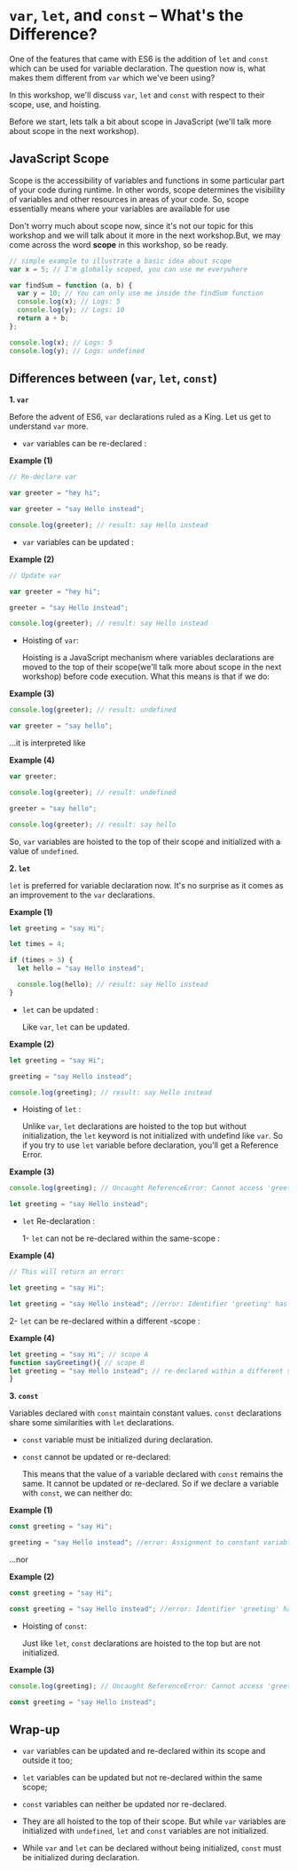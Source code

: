 # `var`, `let`, and `const` – What's the Difference?

One of the features that came with ES6 is the addition of `let` and `const` which can be used for variable declaration. The question now is, what makes them different from `var` which we've been using?

In this workshop, we'll discuss `var`, `let` and `const` with respect to their scope, use, and hoisting.

Before we start, lets talk a bit about scope in JavaScript (we'll talk more about scope in the next workshop).

## JavaScript Scope

Scope is the accessibility of variables and functions in some particular part of your code during runtime. In other words, scope determines the visibility of variables and other resources in areas of your code. So, scope essentially means where your variables are available for use

Don't worry much about scope now, since it's not our topic for this workshop and we will talk about it more in the next workshop.But, we may come across the word **scope** in this workshop, so be ready.

```js
// simple example to illustrate a basic idea about scope
var x = 5; // I'm globally scoped, you can use me everywhere

var findSum = function (a, b) {
  var y = 10; // You can only use me inside the findSum function
  console.log(x); // Logs: 5
  console.log(y); // Logs: 10
  return a + b;
};

console.log(x); // Logs: 5
console.log(y); // Logs: undefined
```

## Differences between (`var`, `let`, `const`)

**1. `var`**

Before the advent of ES6, `var` declarations ruled as a King. Let us get to understand `var` more.

- `var` variables can be re-declared :

**Example (1)**

```javascript
// Re-declare var

var greeter = "hey hi";

var greeter = "say Hello instead";

console.log(greeter); // result: say Hello instead
```

- `var` variables can be updated :

**Example (2)**

```javascript
// Update var

var greeter = "hey hi";

greeter = "say Hello instead";

console.log(greeter); // result: say Hello instead
```

- Hoisting of `var`:

  Hoisting is a JavaScript mechanism where variables declarations are moved to the top of their scope(we'll talk more about scope in the next workshop) before code execution. What this means is that if we do:

**Example (3)**

```javascript
console.log(greeter); // result: undefined

var greeter = "say hello";
```

...it is interpreted like

**Example (4)**

```javascript
var greeter;

console.log(greeter); // result: undefined

greeter = "say hello";

console.log(greeter); // result: say hello
```

So, `var` variables are hoisted to the top of their scope and initialized with a value of `undefined`.

**2. `let`**

`let` is preferred for variable declaration now. It's no surprise as it comes as an improvement to the `var` declarations.

**Example (1)**

```javascript
let greeting = "say Hi";

let times = 4;

if (times > 3) {
  let hello = "say Hello instead";

  console.log(hello); // result: say Hello instead
}
```

- `let` can be updated :

  Like `var`, `let` can be updated.

**Example (2)**

```javascript
let greeting = "say Hi";

greeting = "say Hello instead";

console.log(greeting); // result: say Hello instead
```

- Hoisting of `let` :

  Unlike `var`, `let` declarations are hoisted to the top but without initialization, the `let` keyword is not initialized with undefind like `var`. So if you try to use `let` variable before declaration, you'll get a Reference Error.

**Example (3)**

```javascript
console.log(greeting); // Uncaught ReferenceError: Cannot access 'greeting' before initialization.

let greeting = "say Hello instead";
```

- `let` Re-declaration :

   1- `let` can not be re-declared within the same-scope : 

**Example (4)**

```javascript
// This will return an error:

let greeting = "say Hi";

let greeting = "say Hello instead"; //error: Identifier 'greeting' has already been declared
```

   2- `let` can be re-declared within a different -scope : 

**Example (4)**

```javascript
let greeting = "say Hi"; // scope A
function sayGreeting(){ // scope B
let greeting = "say Hello instead"; // re-declared within a different scope.
}
```

**3. `const`**

Variables declared with `const` maintain constant values. `const` declarations share some similarities with `let` declarations.

- `const` variable must be initialized during declaration.

- `const` cannot be updated or re-declared:

  This means that the value of a variable declared with `const` remains the same. It cannot be updated or re-declared. So if we declare a variable with `const`, we can neither do:

**Example (1)**

```javascript
const greeting = "say Hi";

greeting = "say Hello instead"; //error: Assignment to constant variable.
```

...nor

**Example (2)**

```javascript
const greeting = "say Hi";

const greeting = "say Hello instead"; //error: Identifier 'greeting' has already been declared
```

- Hoisting of `const`:

  Just like `let`, `const` declarations are hoisted to the top but are not initialized.

**Example (3)**

```javascript
console.log(greeting); // Uncaught ReferenceError: Cannot access 'greeting' before initialization.

const greeting = "say Hello instead";
```

## Wrap-up

- `var` variables can be updated and re-declared within its scope and outside it too;

- `let` variables can be updated but not re-declared within the same scope;

- `const` variables can neither be updated nor re-declared.

- They are all hoisted to the top of their scope. But while `var` variables are initialized with `undefined`, `let` and `const` variables are not initialized.

- While `var` and `let` can be declared without being initialized, `const` must be initialized during declaration.
